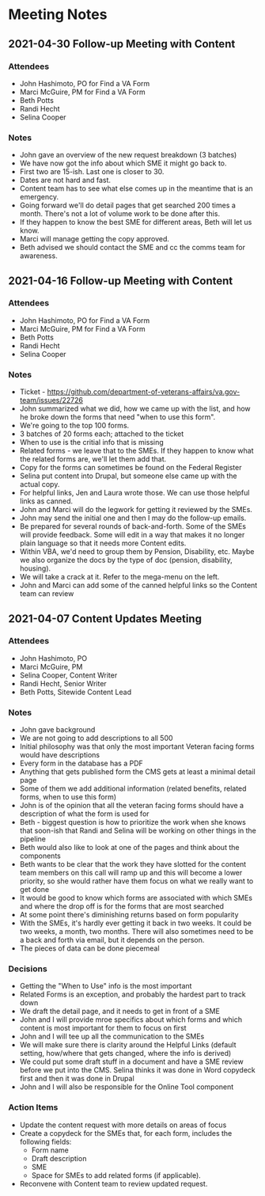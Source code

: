 # Meeting Notes

## 2021-04-30 Follow-up Meeting with Content

### Attendees
- John Hashimoto, PO for Find a VA Form
- Marci McGuire, PM for Find a VA Form
- Beth Potts
- Randi Hecht
- Selina Cooper

### Notes
- John gave an overview of the new request breakdown (3 batches)
- We have now got the info about which SME it might go back to.
- First two are 15-ish. Last one is closer to 30.
- Dates are not hard and fast.  
- Content team has to see what else comes up in the meantime that is an emergency.
- Going forward we'll do detail pages that get searched 200 times a month.  There's not a lot of volume work to be done after this.  
- If they happen to know the best SME for different areas, Beth will let us know.
- Marci will manage getting the copy approved.
- Beth advised we should contact the SME and cc the comms team for awareness.

## 2021-04-16 Follow-up Meeting with Content

### Attendees
- John Hashimoto, PO for Find a VA Form
- Marci McGuire, PM for Find a VA Form
- Beth Potts
- Randi Hecht
- Selina Cooper

### Notes
- Ticket - https://github.com/department-of-veterans-affairs/va.gov-team/issues/22726
- John summarized what we did, how we came up with the list, and how he broke down the forms that need "when to use this form". 
- We're going to the top 100 forms.
- 3 batches of 20 forms each; attached to the ticket
- When to use is the critial info that is missing
- Related forms - we leave that to the SMEs.  If they happen to know what the related forms are, we'll let them add that.
- Copy for the forms can sometimes be found on the Federal Register
- Selina put content into Drupal, but someone else came up with the actual copy.
- For helpful links, Jen and Laura wrote those.  We can use those helpful links as canned.
- John and Marci will do the legwork for getting it reviewed by the SMEs.
- John may send the initial one and then I may do the follow-up emails.
- Be prepared for several rounds of back-and-forth.  Some of the SMEs will provide feedback.  Some will edit in a way that makes it no longer plain language so that it needs more Content edits.
- Within VBA, we'd need to group them by Pension, Disability, etc.  Maybe we also organize the docs by the type of doc (pension, disability, housing).
- We will take a crack at it.  Refer to the mega-menu on the left.
- John and Marci can add some of the canned helpful links so the Content team can review

## 2021-04-07 Content Updates Meeting
### Attendees
- John Hashimoto, PO
- Marci McGuire, PM
- Selina Cooper, Content Writer
- Randi Hecht, Senior Writer
- Beth Potts, Sitewide Content Lead

### Notes
- John gave background
- We are not going to add descriptions to all 500
- Initial philosophy was that only the most important Veteran facing forms would have descriptions
- Every form in the database has a PDF
- Anything that gets published form the CMS gets at least a minimal detail page
- Some of them we add additional information (related benefits, related forms, when to use this form)
- John is of the opinion that all the veteran facing forms should have a description of what the form is used for
- Beth - biggest question is how to prioritize the work when she knows that soon-ish that Randi and Selina will be working on other things in the pipeline
- Beth would also like to look at one of the pages and think about the components
- Beth wants to be clear that the work they have slotted for the content team members on this call will ramp up and this will become a lower priority, so she would rather have them focus on what we really want to get done
- It would be good to know which forms are associated with which SMEs and where the drop off is for the forms that are most searched
- At some point there's diminishing returns based on form popularity
- With the SMEs, it's hardly ever getting it back in two weeks.  It could be two weeks, a month, two months.  There will also sometimes need to be a back and forth via email, but it depends on the person.
- The pieces of data can be done piecemeal

### Decisions
- Getting the "When to Use" info is the most important
- Related Forms is an exception, and probably the hardest part to track down
- We draft the detail page, and it needs to get in front of a SME
- John and I will provide mroe specifics about which forms and which content is most important for them to focus on first
- John and I will tee up all the communication to the SMEs
- We will make sure there is clarity around the Helpful Links (default setting, how/where that gets changed, where the info is derived)
- We could put some draft stuff in a document and have a SME review before we put into the CMS. Selina thinks it was done in Word copydeck first and then it was done in Drupal
- John and I will also be responsible for the Online Tool component

### Action Items
- Update the content request with more details on areas of focus
- Create a copydeck for the SMEs that, for each form, includes the following fields:
     - Form name
     - Draft description
     - SME
     - Space for SMEs to add related forms (if applicable).
- Reconvene with Content team to review updated request.
